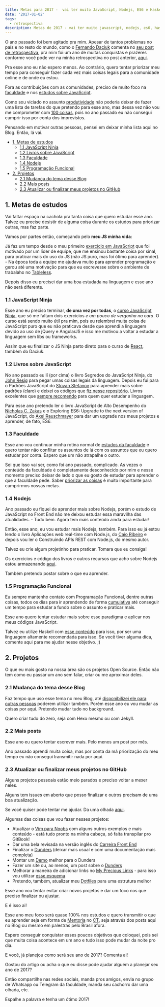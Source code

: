 ```yaml
---
title: Metas para 2017 -  vai ter muito JavaScript, Nodejs, ES6 e Haskell esse ano
date: '2017-01-02'
tags:
  - retrospectiva
description: Metas de 2017 - vai ter muito javascript, nodejs, es6, haskell e muito mais esse ano
---
```

O ano passado foi bem agitado pra mim. Apesar de tantos problemas no país e no resto do mundo, como o [Fernando Daciuk](https://twitter.com/fdaciuk) comenta no [seu post de retrospectiva](https://blog.da2k.com.br/2017/01/01/retrospectiva-2016/), pra mim foi um ano de muitas conquistas e prazeres conforme você pode ver na minha retrospectiva no post anterior, [aqui](/posts/Retrospectiva-2016-projetos-open-source-eventos/).

Pra esse ano eu não espero menos. Ao contrário, quero tentar priorizar meu tempo para conseguir fazer cada vez mais coisas legais para a comunidade online e de onde eu estou.

Fora as contribuições com as comunidades, preciso de muito foco na [faculdade](/posts/Comecei-a-faculdade-de-informatica-e-agora/) e nos [estudos sobre JavaScript](/posts/Livros-sobre-JavaScript-do-iniciante-ao-avancado-e-ES6/).

Como sou viciado no assunto [produtividade](/posts/produtividade-uma-re-introducao/) não poderia deixar de fazer uma lista de tarefas do que pretendo para esse ano, mas dessa vez não vou me comprometer com [100 coisas](https://leobalter.github.io/100-coisas-dev/listas/william-oliveira/), pois no ano passado eu não consegui cumprir isso por conta dos imprevistos.

Pensando em motivar outras pessoas, pensei em deixar minha lista aqui no Blog. Então, lá vai.

<!-- vscode-markdown-toc -->
* [1. Metas de estudos](#Metasdeestudos)
	* [1.1 JavaScript Ninja](#JavaScriptNinja)
	* [1.2 Livros sobre JavaScript](#LivrossobreJavaScript)
	* [1.3 Faculdade](#Faculdade)
	* [1.4 Nodejs](#Nodejs)
	* [1.5 Programação Funcional](#ProgramaoFuncional)
* [2. Projetos](#Projetos)
	* [2.1 Mudança do tema desse Blog](#MudanadotemadesseBlog)
	* [2.2 Mais posts](#Maisposts)
	* [2.3 Atualizar ou finalizar meus projetos no GitHub](#AtualizaroufinalizarmeusprojetosnoGitHub)

<!-- vscode-markdown-toc-config
	numbering=false
	autoSave=true
	/vscode-markdown-toc-config -->
<!-- /vscode-markdown-toc -->

## <a name='Metasdeestudos'></a>1. Metas de estudos

Vai faltar espaço na cachola pra tanta coisa que quero estudar esse ano. Talvez eu precise desistir de alguma coisa durante os estudos para priorizar outras, mas faz parte.

Vamos por partes então, começando pelo **meu JS minha vida**:

Já faz um tempo desde o meu primeiro [exercício em JavaScript](https://github.com/woliveiras/googlemapsapp) que foi motivado por um líder de equipe, que me ensinou bastante coisa por sinal, para praticar mais do uso do JS (não JS puro, mas foi ótimo para aprender). - Na época toda a equipe me ajudava muito para aprender programação e gerou até uma motivação para que eu escrevesse sobre o ambiente de trabalaho no [Tableless](https://tableless.com.br/trabalhe-ao-lado-de-gente-boa-e-seja-a-gente-boa/).

Depois disso eu precisei dar uma boa estudada na linguagem e esse ano não será diferente.

### <a name='JavaScriptNinja'></a>1.1 JavaScript Ninja

Esse ano eu preciso terminar, **de uma vez por todas**, o [curso JavaScript Ninja](https://github.com/da2k/curso-javascript-ninja), que só me faltam dois exercícios *e um pouco de vergonha na cara*. O curso está sendo muito útil pra mim, pois eu relembrei muita coisa de JavaScript puro que eu não praticava desde que aprendi a linguagem devido ao uso de jQuery e AngularJS e isso me motivou a voltar a estudar a linguagem sem libs ou frameworks.

Assim que eu finalizar o JS Ninja parto direto para o curso de [React](https://blog.da2k.com.br/curso-reactjs-ninja/), também do Daciuk.

### <a name='LivrossobreJavaScript'></a>1.2 Livros sobre JavaScript

No ano passado eu lí (por cima) o livro Segredos do JavaScript Ninja, do [John Resig](https://twitter.com/jeresig) para pegar umas coisas legais da linguagem. Depois eu fui para o Padrões JavaScript do [Stoyan Stefanov](https://twitter.com/stoyanstefanov) para aprender mais sobre padrões (claro) e deixei os códigos que [fiz nesse repositório](https://github.com/woliveiras/javascript-studies/tree/master/js-patterns). Livros excelentes que [sempre recomendo](/posts/Livros-sobre-JavaScript-do-iniciante-ao-avancado-e-ES6/) para quem quer estudar a linguagem.

Para esse ano pretendo ler o livro JavaScript de Alto Desempenho do [Nicholas C. Zakas](https://twitter.com/slicknet) e o Exploring ES6: Upgrade to the next version of JavaScript, do [Axel Rauschmayer](https://twitter.com/rauschma) para dar um upgrade nos meus projetos e aprender, de fato, ES6.

### <a name='Faculdade'></a>1.3 Faculdade

Esse ano vou continuar minha rotina normal de [estudos da faculdade](/posts/Comecei-a-faculdade-de-informatica-e-agora/) e quero tentar não conflitar os assuntos de lá com os assuntos que eu quero estudar por conta. Espero que um não atrapalhe o outro.

Sei que isso vai ser, como foi ano passado, complicado. As vezes o conteúdo da faculdade é completamente desconhecido por mim e nesse momento preciso deixar de lado o que eu gosto de estudar para aprender o que a faculdade pede. Saber [priorizar as coisas](https://woliveiras.com.br/posts/Produtividade-priorizacao-de-tarefas-execucao-e-melhoria-do-processo/) é muito importante para cumprirmos nossas metas.



### <a name='Nodejs'></a>1.4 Nodejs

Ano passado eu fiquei de aprender mais sobre Nodejs, porém o estudo de JavaScript no Front End não me deixou estudar essa maravilha das atualidades. - Tudo bem. Agora tem mais conteúdo ainda para estudar!

Então, esse ano, eu vou estudar mais Nodejs, também. Para isso eu já estou lendo o livro Aplicações web real-time com Node.js, do [Caio Ribeiro](https://twitter.com/crp_underground) e depois vou ler o Construindo APIs REST com Node.js, do mesmo autor.

Talvez eu crie algum projetinho para praticar. Tomara que eu consiga!

Os exercícios e código dos livros e outros recursos que acho sobre Nodejs estou armazenando [aqui](https://github.com/woliveiras/learning-nodejs).

Também pretendo postar sobre o que eu aprender.

### <a name='ProgramaoFuncional'></a>1.5 Programação Funcional

Eu sempre mantenho contato com Programação Funcional, dentre outras coisas, todos os dias para ir aprendendo de forma [cumulativa](https://www.coladaweb.com/pedagogia/aprendizagem-conceitos-e-caracteristicas) até conseguir um tempo para estudar a fundo sobre o assunto e praticar mais.

Esse ano quero tentar estudar mais sobre esse paradigma e aplicar nos meus códigos JavaScript.

Talvez eu utilize Haskell com [esse conteúdo](https://learnyouahaskell.com/chapters) para isso, por ser uma linguagem altamente recomendada para isso. Se você tiver alguma dica, comente aqui para me ajudar nesse objetivo. ;)

## <a name='Projetos'></a>2. Projetos

O que eu mais gosto na nossa área são os projetos Open Source. Então não tem como eu passar um ano sem falar, criar ou me aproximar deles.

### <a name='MudanadotemadesseBlog'></a>2.1 Mudança do tema desse Blog

Faz tempo que uso esse tema no meu Blog, até [disponibilizei ele para outras pessoas](https://github.com/woliveiras/redline-hexo-theme) poderem utilizar também. Porém esse ano eu vou mudar as coisas por aqui. Pretendo mudar tudo no background.

Quero criar tudo do zero, seja com Hexo mesmo ou com Jekyll.

### <a name='Maisposts'></a>2.2 Mais posts

Esse ano eu quero tentar escrever mais. Pelo menos um post por mês.

Ano passado aprendi muita coisa, mas por conta da má priorização do meu tempo eu não consegui transmitir nada por aqui.

### <a name='AtualizaroufinalizarmeusprojetosnoGitHub'></a>2.3 Atualizar ou finalizar meus projetos no GitHub

Alguns projetos pessoais estão meio parados e preciso voltar a mexer neles.

Alguns tem issues em aberto que posso finalizar e outros precisam de uma boa atualização.

Se você quiser pode tentar me ajudar. Da uma olhada [aqui](https://github.com/woliveiras?tab=repositories).

Algumas das coisas que vou fazer nesses projetos:

- Atualizar o [Vim para Noobs](https://github.com/woliveiras/vimparanoobs) com alguns outros exemplos e mais conteúdo - está tudo pronto na minha cabeça, só falta transpilar pro GitBook!
- Dar uma bela revisada na versão inglês do [Carreira Front End](https://github.com/woliveiras/front-end-career)
- Finalizar o [Dunders](https://github.com/woliveiras/__s) (deixar mais usual e com uma documentação mais completa)
- Montar um [Demo](https://github.com/woliveiras/dunders.demo) melhor para o Dunders
- Fazer um site ou, ao menos, um post sobre o [Dunders](https://github.com/woliveiras/dunders)
- Melhorar a maneira de adicionar links no [My Precious Links](https://github.com/woliveiras/my-precious-links) - para isso vou utilizar [esse esquema](https://www.smashingmagazine.com/2016/02/content-modeling-with-jekyll/) 
- Pretendo, também, atualizar meu [Dotfiles](https://github.com/woliveiras/dotfiles) para uma estrutura melhor

Esse ano vou tentar evitar criar novos projetos e dar um foco nos que preciso finalizar ou ajustar.

E é isso ai!

Esse ano meu foco será quase 100% nos estudos e quero transmitir o que eu aprender seja em forma de [Mentoria](https://github.com/training-center/mentoria) no [CT](https://medium.com/trainingcenter/hello-world-conheça-o-centro-de-treinamento-4a47a1230b0c), seja através dos posts aqui no Blog ou mesmo em palestras pelo Brasil afora.

Espero conseguir conquistar esses poucos objetivos que coloquei, pois sei que muita coisa acontece em um ano e tudo isso pode mudar da noite pro dia.

E você, já planejou como será seu ano de 2017? Comenta ai!

Gostou do artigo ou acha o que eu disse pode ajudar alguém a planejar seu ano de 2017?

Então compartilhe nas redes sociais, manda pros amigos, envia no grupo de Whatsapp ou Telegram da faculdade, manda seu cachorro dar uma olhada, etc.

Espalhe a palavra e tenha um ótimo 2017!
